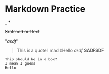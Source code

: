 # Markdown Practice
_
*

~~Sratched out text~~

"*asdf*"

> This is a quote I mad #Hello *asdf* __SADFSDF__

```
This should be in a box?
I mean I guess
Hello
```
